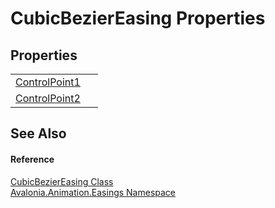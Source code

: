 # CubicBezierEasing Properties




## Properties
<table>
<tr>
<td><a href="P_Avalonia_Animation_Easings_CubicBezierEasing_ControlPoint1">ControlPoint1</a></td>
<td> </td>
</tr>
<tr>
<td><a href="P_Avalonia_Animation_Easings_CubicBezierEasing_ControlPoint2">ControlPoint2</a></td>
<td> </td>
</tr>
</table>

## See Also


#### Reference
<a href="T_Avalonia_Animation_Easings_CubicBezierEasing">CubicBezierEasing Class</a>  
<a href="N_Avalonia_Animation_Easings">Avalonia.Animation.Easings Namespace</a>  
